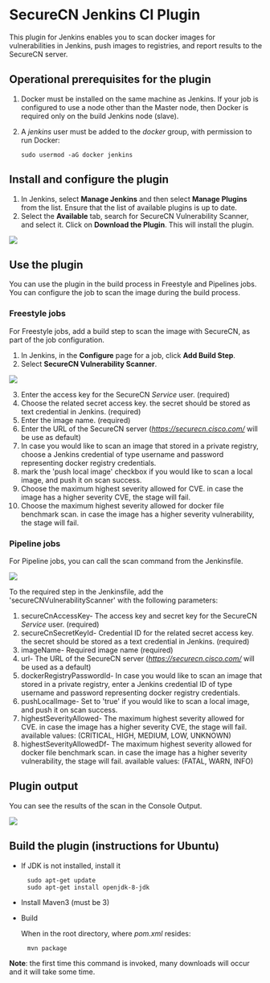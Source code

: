 # SecureCN Jenkins CI Plugin #

This plugin for Jenkins enables you to scan docker images for vulnerabilities in Jenkins, push images to registries, and report results to the SecureCN server.

## Operational prerequisites for the plugin  ##

1. Docker must be installed on the same machine as Jenkins. If your job is configured to use a node other than the Master node, then Docker is required only on the build Jenkins node (slave). 
2. A *jenkins* user must be added to the *docker* group, with permission to run Docker:

     ```
     sudo usermod -aG docker jenkins
     ```
## Install and configure the plugin
1. In Jenkins, select **Manage Jenkins** and then select **Manage Plugins** from the list. Ensure that the list of available plugins is up to date. 
2. Select the **Available** tab, search for SecureCN Vulnerability Scanner, and select it.  Click on **Download the Plugin**. This will install the plugin.

![](images/Jenkins-plugin-installed.png)


## Use the plugin
You can use the plugin in the build process in Freestyle and Pipelines jobs. You can configure the job to scan the image during the build process.

### Freestyle jobs

For Freestyle jobs, add a build step to scan the image with SecureCN, as part of the job configuration. 
1. In Jenkins, in the **Configure** page for a job, click **Add Build Step**.
2. Select **SecureCN Vulnerability Scanner**.

![](images/Jenkins-build-freestyle.png)

3. Enter the access key for the SecureCN *Service* user. (required)
4. Choose the related secret access key. the secret should be stored as text credential in Jenkins. (required) 
5. Enter the image name. (required)
6. Enter the URL of the SecureCN server (*https://securecn.cisco.com/* will be use as default)
7. In case you would like to scan an image that stored in a private registry, choose a Jenkins credential of type username and password representing docker registry credentials.
8. mark the 'push local image' checkbox if you would like to scan a local image, and push it on scan success.
9. Choose the maximum highest severity allowed for CVE. in case the image has a higher severity CVE, the stage will fail.
10. Choose the maximum highest severity allowed for docker file benchmark scan. in case the image has a higher severity vulnerability, the stage will fail.     

### Pipeline jobs
For Pipeline jobs, you can call the scan command from the Jenkinsfile.
 
![](images/Jenkins-build-pipeline.png)

To the required step in the Jenkinsfile, add the 'secureCNVulnerabilityScanner' with the following parameters:    
1. secureCnAccessKey- The access key and secret key for the SecureCN *Service* user. (required)
2. secureCnSecretKeyId- Credential ID for the related secret access key. the secret should be stored as a text credential in Jenkins. (required) 
3. imageName- Required image name (required)
4. url- The URL of the SecureCN server (*https://securecn.cisco.com/* will be used as a default)
5. dockerRegistryPasswordId- In case you would like to scan an image that stored in a private registry, enter a Jenkins credential ID of type username and password representing docker registry credentials.
6. pushLocalImage- Set to 'true' if you would like to scan a local image, and push it on scan success.
7. highestSeverityAllowed- The maximum highest severity allowed for CVE. in case the image has a higher severity CVE, the stage will fail. available values: (CRITICAL, HIGH, MEDIUM, LOW, UNKNOWN)
8. highestSeverityAllowedDf- The maximum highest severity allowed for docker file benchmark scan. in case the image has a higher severity vulnerability, the stage will fail. available values: (FATAL, WARN, INFO)

## Plugin output

You can see the results of the scan in the Console Output.

![](images/Jenkins-console-output.png)

## Build the plugin (instructions for Ubuntu)

* If JDK is not installed, install it
```
     sudo apt-get update
     sudo apt-get install openjdk-8-jdk
```

* Install Maven3 (must be 3)

*  Build

   When in the root directory, where *pom.xml* resides:
```
     mvn package
```
   **Note**: the first time this command is invoked, many downloads will occur and it will take  some time.

